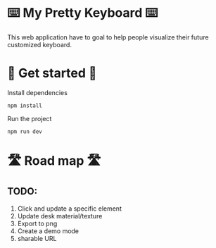 # ⌨️ My Pretty Keyboard ⌨️

This web application have to goal to help people visualize their future customized keyboard.

# 🚀 Get started 🚀

Install dependencies
```
npm install
```

Run the project
```
npm run dev
```

# 🛣️ Road map 🛣️

## TODO:
1. Click and update a specific element
2. Update desk material/texture
3. Export to png
4. Create a demo mode
5. sharable URL
